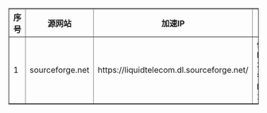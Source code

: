 
<table border="1">
    <thead>
        <tr>
            <th>序号</th>
            <th>源网站</th>
            <th>加速IP</th>
            <th>用法</th>
        </tr>
    </thead>
    <tbody>
        <tr>
            <td>
                1
            </td>
            <td>
                sourceforge.net
            </td>
            <td>
                https://liquidtelecom.dl.sourceforge.net/
            </td>
            <td>
                例：将<br>
                https://sourceforge.net/projects/gnuwin32/files/gawk/3.1.3-1/gawk-3.1.3-1-setup.exe <br>
                替换为<br>
                https://liquidtelecom.dl.sourceforge.net/project/gnuwin32/gawk/3.1.3-1/gawk-3.1.3-1-setup.exe
            </td>
        </tr>
    </tbody>
</table>